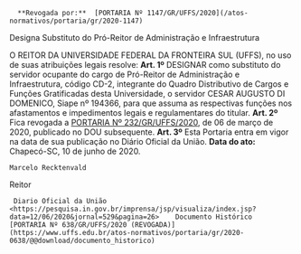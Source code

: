       **Revogada por:**  [PORTARIA Nº 1147/GR/UFFS/2020](/atos-normativos/portaria/gr/2020-1147) 

   Designa Substituto do Pró-Reitor de Administração e Infraestrutura  

 O REITOR DA UNIVERSIDADE FEDERAL DA FRONTEIRA SUL (UFFS), no uso de suas atribuições legais resolve:   **Art. 1º**  DESIGNAR como substituto do servidor ocupante do cargo de Pró-Reitor de Administração e Infraestrutura, código CD-2, integrante do Quadro Distributivo de Cargos e Funções Gratificadas desta Universidade, o servidor CESAR AUGUSTO DI DOMENICO, Siape nº 194366, para que assuma as respectivas funções nos afastamentos e impedimentos legais e regulamentares do titular.   **Art. 2º**  Fica revogada a [PORTARIA Nº 232/GR/UFFS/2020](https://www.uffs.edu.br/atos-normativos/portaria/gr/2020-0232), de 06 de março de 2020, publicado no DOU subsequente.   **Art. 3º**  Esta Portaria entra em vigor na data de sua publicação no Diário Oficial da União.        **Data do ato:** Chapecó-SC, 10 de junho de 2020.   
 

    Marcelo Recktenvald   
 Reitor 

     Diario Oficial da União <https://pesquisa.in.gov.br/imprensa/jsp/visualiza/index.jsp?data=12/06/2020&jornal=529&pagina=26>    Documento Histórico  [PORTARIA Nº 638/GR/UFFS/2020 (REVOGADA)](https://www.uffs.edu.br/atos-normativos/portaria/gr/2020-0638/@@download/documento_historico)     
      